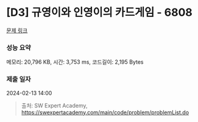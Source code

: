 # [D3] 규영이와 인영이의 카드게임 - 6808 

[문제 링크](https://swexpertacademy.com/main/code/problem/problemDetail.do?contestProbId=AWgv9va6HnkDFAW0) 

### 성능 요약

메모리: 20,796 KB, 시간: 3,753 ms, 코드길이: 2,195 Bytes

### 제출 일자

2024-02-13 14:00



> 출처: SW Expert Academy, https://swexpertacademy.com/main/code/problem/problemList.do